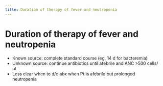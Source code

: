 ```yaml
---
title: Duration of therapy of fever and neutropenia
---
```

# Duration of therapy of fever and neutropenia

- Known source: complete standard course (eg, 14 d for bacteremia)
- Unknown source: continue antibiotics until afebrile and ANC >500 cells/µL
- Less clear when to d/c abx when Pt is afebrile but prolonged neutropenia

